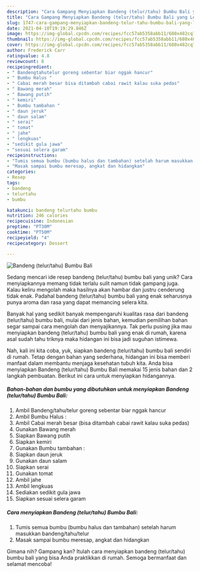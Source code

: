 ```yaml
---
description: "Cara Gampang Menyiapkan Bandeng (telur/tahu) Bumbu Bali yang Lezat Sekali"
title: "Cara Gampang Menyiapkan Bandeng (telur/tahu) Bumbu Bali yang Lezat Sekali"
slug: 1747-cara-gampang-menyiapkan-bandeng-telur-tahu-bumbu-bali-yang-lezat-sekali
date: 2021-04-10T19:19:29.846Z
image: https://img-global.cpcdn.com/recipes/fcc57ab5358abb11/680x482cq70/bandeng-telurtahu-bumbu-bali-foto-resep-utama.jpg
thumbnail: https://img-global.cpcdn.com/recipes/fcc57ab5358abb11/680x482cq70/bandeng-telurtahu-bumbu-bali-foto-resep-utama.jpg
cover: https://img-global.cpcdn.com/recipes/fcc57ab5358abb11/680x482cq70/bandeng-telurtahu-bumbu-bali-foto-resep-utama.jpg
author: Frederick Carr
ratingvalue: 4.8
reviewcount: 8
recipeingredient:
- " Bandengtahutelur goreng sebentar biar nggak hancur"
- " Bumbu Halus "
- " Cabai merah besar bisa ditambah cabai rawit kalau suka pedas"
- " Bawang merah"
- " Bawang putih"
- " kemiri"
- " Bumbu tambahan "
- " daun jeruk"
- " daun salam"
- " serai"
- " tomat"
- " jahe"
- " lengkuas"
- "sedikit gula jawa"
- "sesuai selera garam"
recipeinstructions:
- "Tumis semua bumbu (bumbu halus dan tambahan) setelah harum masukkan bandeng/tahu/telur"
- "Masak sampai bumbu meresap, angkat dan hidangkan"
categories:
- Resep
tags:
- bandeng
- telurtahu
- bumbu

katakunci: bandeng telurtahu bumbu 
nutrition: 246 calories
recipecuisine: Indonesian
preptime: "PT30M"
cooktime: "PT50M"
recipeyield: "4"
recipecategory: Dessert

---
```



![Bandeng (telur/tahu) Bumbu Bali](https://img-global.cpcdn.com/recipes/fcc57ab5358abb11/680x482cq70/bandeng-telurtahu-bumbu-bali-foto-resep-utama.jpg)

Sedang mencari ide resep bandeng (telur/tahu) bumbu bali yang unik? Cara menyiapkannya memang tidak terlalu sulit namun tidak gampang juga. Kalau keliru mengolah maka hasilnya akan hambar dan justru cenderung tidak enak. Padahal bandeng (telur/tahu) bumbu bali yang enak seharusnya punya aroma dan rasa yang dapat memancing selera kita.



Banyak hal yang sedikit banyak mempengaruhi kualitas rasa dari bandeng (telur/tahu) bumbu bali, mulai dari jenis bahan, kemudian pemilihan bahan segar sampai cara mengolah dan menyajikannya. Tak perlu pusing jika mau menyiapkan bandeng (telur/tahu) bumbu bali yang enak di rumah, karena asal sudah tahu triknya maka hidangan ini bisa jadi suguhan istimewa.


Nah, kali ini kita coba, yuk, siapkan bandeng (telur/tahu) bumbu bali sendiri di rumah. Tetap dengan bahan yang sederhana, hidangan ini bisa memberi manfaat dalam membantu menjaga kesehatan tubuh kita. Anda bisa menyiapkan Bandeng (telur/tahu) Bumbu Bali memakai 15 jenis bahan dan 2 langkah pembuatan. Berikut ini cara untuk menyiapkan hidangannya.

<!--inarticleads1-->

##### Bahan-bahan dan bumbu yang dibutuhkan untuk menyiapkan Bandeng (telur/tahu) Bumbu Bali:

1. Ambil  Bandeng/tahu/telur goreng sebentar biar nggak hancur
1. Ambil  Bumbu Halus :
1. Ambil  Cabai merah besar (bisa ditambah cabai rawit kalau suka pedas)
1. Gunakan  Bawang merah
1. Siapkan  Bawang putih
1. Siapkan  kemiri
1. Gunakan  Bumbu tambahan :
1. Siapkan  daun jeruk
1. Gunakan  daun salam
1. Siapkan  serai
1. Gunakan  tomat
1. Ambil  jahe
1. Ambil  lengkuas
1. Sediakan sedikit gula jawa
1. Siapkan sesuai selera garam




<!--inarticleads2-->

##### Cara menyiapkan Bandeng (telur/tahu) Bumbu Bali:

1. Tumis semua bumbu (bumbu halus dan tambahan) setelah harum masukkan bandeng/tahu/telur
1. Masak sampai bumbu meresap, angkat dan hidangkan




Gimana nih? Gampang kan? Itulah cara menyiapkan bandeng (telur/tahu) bumbu bali yang bisa Anda praktikkan di rumah. Semoga bermanfaat dan selamat mencoba!
